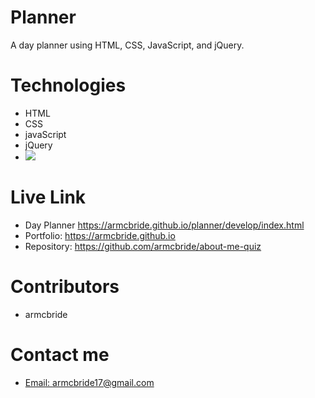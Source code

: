 # Planner
A day planner using HTML, CSS, JavaScript, and jQuery.

# Technologies
- HTML
- CSS
- javaScript
- jQuery
- <img src="https://camo.githubusercontent.com/98ceb55b96bf1d9b5bf9a6d04c09eaf2b2fa4839/68747470733a2f2f696d672e736869656c64732e696f2f62616467652f4c6963656e73652d4d49542d677265656e" data-canonical-src="https://img.shields.io/badge/License-MIT-green" style="max-width:100%;">  

# Live Link
- Day Planner <a href ="https://armcbride.github.io/planner/develop/index.html" target="_blank">https://armcbride.github.io/planner/develop/index.html</a>
- Portfolio: <a href = "https://armcbride.github.io" target = "_blank">https://armcbride.github.io</a>
- Repository: <a href = "https://github.com/armcbride/about-me-quiz" target = "_blank">https://github.com/armcbride/about-me-quiz </a>
# Contributors

- armcbride

# Contact me

- <a href="mailto:armcbride17@gmail.com">Email: armcbride17@gmail.com</a>  

